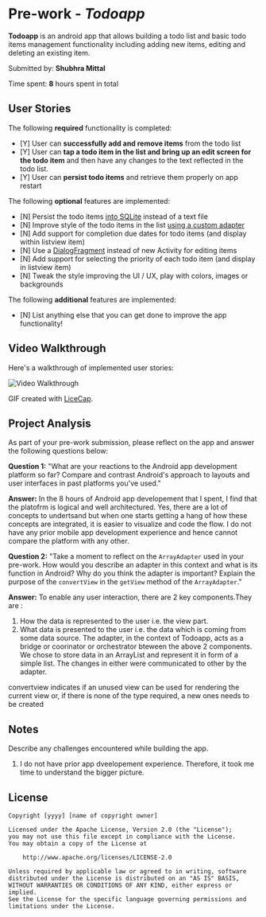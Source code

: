# Pre-work - *Todoapp*

**Todoapp** is an android app that allows building a todo list and basic todo items management functionality including adding new items, editing and deleting an existing item.

Submitted by: **Shubhra Mittal**

Time spent: **8** hours spent in total

## User Stories

The following **required** functionality is completed:

* [Y] User can **successfully add and remove items** from the todo list
* [Y] User can **tap a todo item in the list and bring up an edit screen for the todo item** and then have any changes to the text reflected in the todo list.
* [Y] User can **persist todo items** and retrieve them properly on app restart

The following **optional** features are implemented:

* [N] Persist the todo items [into SQLite](http://guides.codepath.com/android/Persisting-Data-to-the-Device#sqlite) instead of a text file
* [N] Improve style of the todo items in the list [using a custom adapter](http://guides.codepath.com/android/Using-an-ArrayAdapter-with-ListView)
* [N] Add support for completion due dates for todo items (and display within listview item)
* [N] Use a [DialogFragment](http://guides.codepath.com/android/Using-DialogFragment) instead of new Activity for editing items
* [N] Add support for selecting the priority of each todo item (and display in listview item)
* [N] Tweak the style improving the UI / UX, play with colors, images or backgrounds

The following **additional** features are implemented:

* [N] List anything else that you can get done to improve the app functionality!

## Video Walkthrough

Here's a walkthrough of implemented user stories:

<img src='http://imgur.com/a/Ff9xo' title='Video Walkthrough' width='' alt='Video Walkthrough' />

GIF created with [LiceCap](http://www.cockos.com/licecap/).

## Project Analysis

As part of your pre-work submission, please reflect on the app and answer the following questions below:

**Question 1:** "What are your reactions to the Android app development platform so far? Compare and contrast Android's approach to layouts and user interfaces in past platforms you've used."

**Answer:** In the 8 hours of Android app developement that I spent, I find that the platofrm is logical and well architectured. Yes, there are a lot of concepts to undertsand but when one starts getting a hang of how these concepts are integrated, it is easier to visualize and code the flow. I do not have any prior mobile app development experience and hence cannot compare the platform with any other.

**Question 2:** "Take a moment to reflect on the `ArrayAdapter` used in your pre-work. How would you describe an adapter in this context and what is its function in Android? Why do you think the adapter is important? Explain the purpose of the `convertView` in the `getView` method of the `ArrayAdapter`."

**Answer:** To enable any user interaction, there are 2 key components.They are :
1. How the data is represented to the user i.e. the view part.
2. What data is presented to the user i.e. the data which is coming from some data source.
The adapter, in the context of Todoapp, acts as a bridge or coorinator or orchestrator bteween the above 2 components. We chose to store data in an ArrayList and represent it in form of a simple list. The changes in either were communicated to other by the adapter.

convertview indicates if an unused view can be used for rendering the current view or, if there is none of the type required, a new ones needs to be created


## Notes

Describe any challenges encountered while building the app.

1. I do not have prior app dveelopement experience. Therefore, it took me time to  understand the bigger picture.


## License

    Copyright [yyyy] [name of copyright owner]

    Licensed under the Apache License, Version 2.0 (the "License");
    you may not use this file except in compliance with the License.
    You may obtain a copy of the License at

        http://www.apache.org/licenses/LICENSE-2.0

    Unless required by applicable law or agreed to in writing, software
    distributed under the License is distributed on an "AS IS" BASIS,
    WITHOUT WARRANTIES OR CONDITIONS OF ANY KIND, either express or implied.
    See the License for the specific language governing permissions and
    limitations under the License.